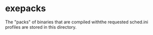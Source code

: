 # exepacks

The "packs" of binaries that are compiled withthe requested sched.ini profiles are stored in this directory.
